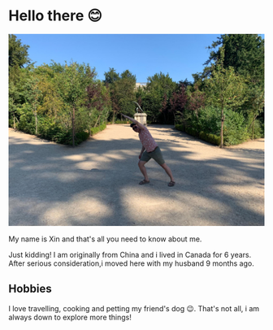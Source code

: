 # Hello there 😊
![xinparis](img/xinparis.jpeg)

My name is Xin and that's all you need to know about me.

Just kidding! I am originally from China and i lived in Canada for 6 years. After serious consideration,i moved here with my husband 9 months ago.
## Hobbies
I love travelling, cooking and petting my friend's dog 😉. That's not all, i am always down to explore more things!

